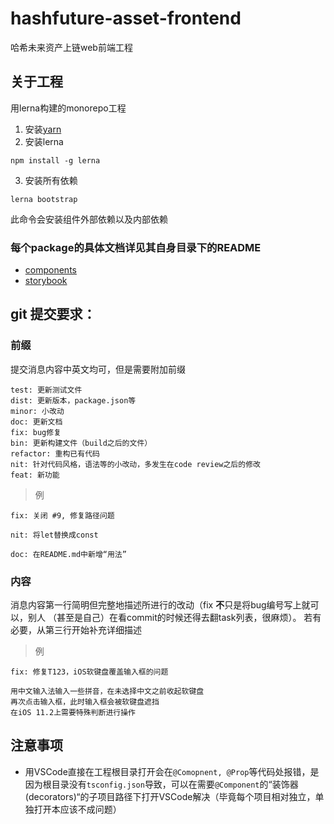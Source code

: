 # hashfuture-asset-frontend
哈希未来资产上链web前端工程

## 关于工程

用lerna构建的monorepo工程


1. 安装[yarn](https://yarnpkg.com/en/docs/install)
2. 安装lerna
```
npm install -g lerna
```
3. 安装所有依赖
```
lerna bootstrap
```
此命令会安装组件外部依赖以及内部依赖

### 每个package的具体文档详见其自身目录下的README

- [components](./packages/components/README.md)
- [storybook](./packages/storybook/README.md)

## git 提交要求：

### 前缀

提交消息内容中英文均可，但是需要附加前缀

```
test: 更新测试文件
dist: 更新版本，package.json等
minor: 小改动
doc: 更新文档
fix: bug修复
bin: 更新构建文件（build之后的文件）
refactor: 重构已有代码
nit: 针对代码风格，语法等的小改动，多发生在code review之后的修改
feat: 新功能
```

>例
```
fix: 关闭 #9, 修复路径问题

nit: 将let替换成const

doc: 在README.md中新增“用法”
```

### 内容
消息内容第一行简明但完整地描述所进行的改动（fix **不**只是将bug编号写上就可以，别人
（甚至是自己）在看commit的时候还得去翻task列表，很麻烦）。
若有必要，从第三行开始补充详细描述

>例
```
fix: 修复T123，iOS软键盘覆盖输入框的问题

用中文输入法输入一些拼音，在未选择中文之前收起软键盘
再次点击输入框，此时输入框会被软键盘遮挡
在iOS 11.2上需要特殊判断进行操作
```

## 注意事项

- 用VSCode直接在工程根目录打开会在`@Comopnent, @Prop`等代码处报错，是因为根目录没有`tsconfig.json`导致，可以在需要`@Component`的“装饰器(decorators)“的子项目路径下打开VSCode解决（毕竟每个项目相对独立，单独打开本应该不成问题）

